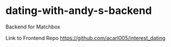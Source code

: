 # dating-with-andy-s-backend

Backend for Matchbox

Link to Frontend Repo https://github.com/acarl005/interest_dating

